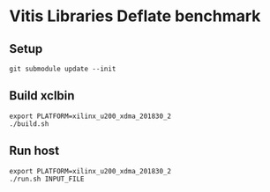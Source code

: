 Vitis Libraries Deflate benchmark
=================================

Setup
-----

```
git submodule update --init
```

Build xclbin
------------

```
export PLATFORM=xilinx_u200_xdma_201830_2
./build.sh
```

Run host
--------

```
export PLATFORM=xilinx_u200_xdma_201830_2
./run.sh INPUT_FILE
```
